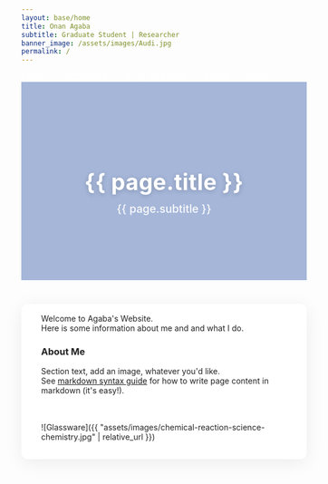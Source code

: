 ```yaml
---
layout: base/home
title: Onan Agaba
subtitle: Graduate Student | Researcher
banner_image: /assets/images/Audi.jpg
permalink: /
---
```


<!-- Banner and nav styling to match UCR -->
<style>
/* Navigation bar style (place inside your main layout or _includes/header) */
/* CSS - add this to your main stylesheet or inside <style> tags */

---
layout: base/home
title: Onan Agaba
subtitle: Graduate Student | Researcher
banner_image: /assets/images/Audi.jpg
permalink: /
---

<!-- Banner and nav styling to match UCR -->
<style>
/* Navigation bar style (place inside your main layout or _includes/header) */
.ucr-navbar {
  width: 100%;
  display: flex;
  justify-content: left;
  align-items: center;
  padding: 1.0em 2.5em 1.0em 2.5em;
  background: #003470;
  font-weight: bold;
  font-size: 1.2em;
}
.ucr-navbar a {
  color: white;
  text-decoration: none;
  margin-right: 2em;
  letter-spacing: 0.03em;
}

.banner-section {
  position: relative;
  width: 100%;
  height: 350px;
  background: url('/assets/images/Audi.jpg') center/cover no-repeat;
  display: flex;
  align-items: center;
  justify-content: center;
}
.banner-overlay {
  position: absolute; top: 0; left: 0; width: 100%; height: 100%;
  background: rgba(0, 50, 150, 0.35);
}
.banner-content {
  position: relative;
  z-index: 2;
  color: white;
  text-align: center;
}
.banner-content h1 {
  font-size: 2.8em;
  font-weight: bold;
  letter-spacing: 0.01em;
  margin-bottom: 0.3em;
  text-shadow: 0 2px 8px rgba(0,0,0,0.2);
}
.banner-content h2 {
  font-size: 1.4em;
  font-weight: 500;
  margin-top: 0;
  opacity: 0.95;
}
.main-content {
  max-width: 730px;
  margin: 3em auto 0 auto;
  padding: 1.2em 2.5em;
  background: white;
  color: #222;
  border-radius: 12px;
  box-shadow: 0 6px 32px rgba(0,0,0,0.07);
}
</style>

<!-- Navbar (edit links as needed) -->
<div class="ucr-navbar">
  <a href="/">HOME</a>
  <a href="#">PROJECTS</a>
  <a href="#">PUBLICATIONS</a>
  <a href="#">NEWS</a>
  <a href="#">MORE</a>
</div>

<!-- Banner section -->
<section class="banner-section">
  <div class="banner-overlay"></div>
  <div class="banner-content">
    <h1>{{ page.title }}</h1>
    <h2>{{ page.subtitle }}</h2>
  </div>
</section>

<!-- Main content block -->
<div class="main-content">
  Welcome to Agaba's Website.<br>
  Here is some information about me and and what I do.

  ### About Me

  Section text, add an image, whatever you'd like.<br>
  See <a href="https://www.markdownguide.org/basic-syntax/">markdown syntax guide</a> for how to write page content in markdown (it's easy!).

  <br><br>
  ![Glassware]({{ "assets/images/chemical-reaction-science-chemistry.jpg" | relative_url }})
</div>
